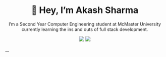 <h1 align=center>👋 Hey, I’m Akash Sharma</h1>

<p align=center>I’m a Second Year Computer Engineering student at McMaster University currently learning the ins and outs of full stack development.</p>

<p align=center>
<img src="https://github-readme-stats.vercel.app/api?username=akash5852&show_icons=true&theme=tokyonight&count_private=true"/>
<img src="https://github-readme-stats.vercel.app/api/top-langs/?username=akash5852&theme=tokyonight&layout=compact&langs_count=5"/>
</p>

<a id=logo class="nav-link" href="https://github.com/akash5852">
                <img src="https://image.flaticon.com/icons/png/512/179/179323.png" alt="">
            </a>
            <a id=logo class="nav-link" href="www.linkedin.com/in/akash5852">
                <img src="https://image.flaticon.com/icons/png/512/174/174857.png" alt="">
            </a>
            <a id=logo class="nav-link" href="https://www.instagram.com/hiakash14/">
                <img src="https://image.flaticon.com/icons/png/512/174/174855.png" alt="">
            </a>
            <a id=logo class="nav-link" href="mailto:shara98@mcmaster.ca">
                <img src="https://img-premium.flaticon.com/png/512/542/premium/542638.png?token=exp=1630769334~hmac=875c734cd0337fc22ebce44e90fa80cf"
                    alt="">
            </a>
<!---
akash5852/akash5852 is a ✨ special ✨ repository because its `README.md` (this file) appears on your GitHub profile.
You can click the Preview link to take a look at your changes.
--->
